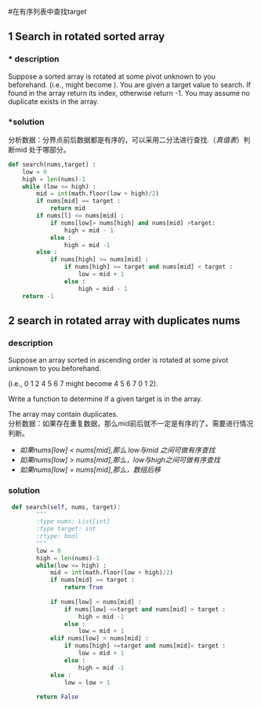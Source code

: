 #在有序列表中查找target
## 1 Search in rotated sorted array 
### * description
Suppose a sorted array is rotated at some pivot unknown to you beforehand.
(i.e.,               might become              ).
You are given a target value to search. If found in the array return its index, otherwise return -1. You may assume no duplicate exists in the array.  
### *solution  
分析数据：分界点前后数据都是有序的，可以采用二分法进行查找.（_真值表_）判断mid 处于哪部分。

```python
def search(nums,target) :  
    low = 0
    high = len(nums)-1
    while (low <= high) :
        mid = int(math.floor(low + high)/2)
        if nums[mid] == target :
            return mid
        if nums[l] <= nums[mid] :
            if nums[low]> nums[high] and nums[mid] >target:
                high = mid - 1
            else :
                high = mid -1
        else :
            if nums[high] >= nums[mid] :
                if nums[high] >= target and nums[mid] < target :
                    low = mid + 1
                else :
                    high = mid - 1
    return -1
```

## 2 search in rotated array with duplicates nums
### description
Suppose an array sorted in ascending order is rotated at some pivot unknown to you beforehand.

(i.e., 0 1 2 4 5 6 7 might become 4 5 6 7 0 1 2).

Write a function to determine if a given target is in the array.

The array may contain duplicates.  
分析数据：如果存在重复数据，那么mid前后就不一定是有序的了。需要进行情况判断。  

- _如果nums[low] < nums[mid],那么 low与mid 之间可做有序查找_
- _如果nums[low] > nums[mid],那么，low与high之间可做有序查找_
- _如果nums[low] = nums[mid],那么，数组后移_

### solution
```python
 def search(self, nums, target):
        """
        :type nums: List[int]
        :type target: int
        :rtype: bool
        """
        low = 0
        high = len(nums)-1
        while(low <= high) :
            mid = int(math.floor(low + high)/2)
            if nums[mid] == target :
                return True
            
            if nums[low] < nums[mid] :
                if nums[low] <=target and nums[mid] > target :
                    high = mid -1
                else :
                    low = mid + 1
            elif nums[low] > nums[mid] :
                if nums[high] >=target and nums[mid]< target :
                    low = mid + 1
                else :
                    high = mid -1 
            else :
                low = low + 1
                
        return False
```

